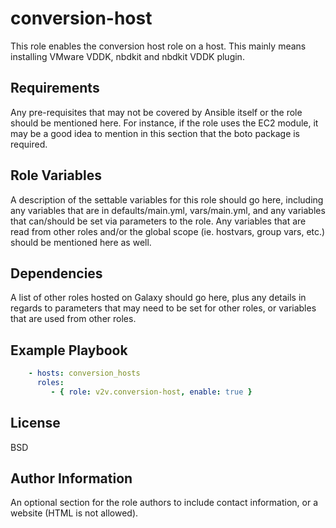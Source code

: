 conversion-host
=========

This role enables the conversion host role on a host. This mainly means installing VMware VDDK, nbdkit and nbdkit VDDK plugin.

Requirements
------------

Any pre-requisites that may not be covered by Ansible itself or the role should be mentioned here. For instance, if the role uses the EC2 module, it may be a good idea to mention in this section that the boto package is required.

Role Variables
--------------

A description of the settable variables for this role should go here, including any variables that are in defaults/main.yml, vars/main.yml, and any variables that can/should be set via parameters to the role. Any variables that are read from other roles and/or the global scope (ie. hostvars, group vars, etc.) should be mentioned here as well.

Dependencies
------------

A list of other roles hosted on Galaxy should go here, plus any details in regards to parameters that may need to be set for other roles, or variables that are used from other roles.

Example Playbook
----------------


```yaml
    - hosts: conversion_hosts
      roles:
         - { role: v2v.conversion-host, enable: true }
```

License
-------

BSD

Author Information
------------------

An optional section for the role authors to include contact information, or a website (HTML is not allowed).
